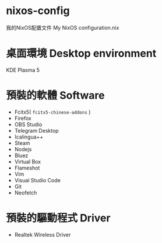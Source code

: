 # nixos-config
我的NixOS配置文件 My NixOS configuration.nix

# 桌面環境 Desktop environment

KDE Plasma 5

# 預裝的軟體 Software

- Fcitx5( `fcitx5-chinese-addons` )
- Firefox
- OBS Studio
- Telegram Desktop
- Icalingua++
- Steam
- Nodejs
- Bluez
- Virtual Box
- Flameshot
- Vim
- Visual Studio Code
- Git
- Neofetch

# 預裝的驅動程式 Driver

- Realtek Wireless Driver
